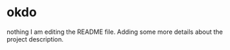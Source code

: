 # okdo
nothing
I am editing the README file. Adding some more details about the project description.

